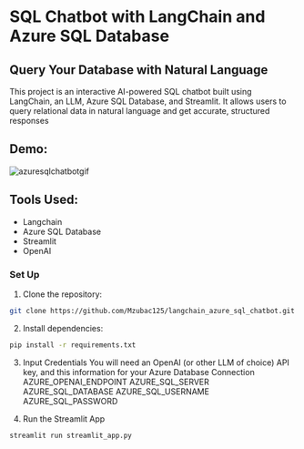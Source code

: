 # SQL Chatbot with LangChain and Azure SQL Database

## Query Your Database with Natural Language

This project is an interactive AI-powered SQL chatbot built using LangChain, an LLM, Azure SQL Database, and Streamlit. It allows users to query relational data in natural language and get accurate, structured responses

## Demo:
![azuresqlchatbotgif](https://github.com/user-attachments/assets/91bb4515-9623-4d04-95d3-cb0c6eb23ca5)


## Tools Used:
- Langchain
- Azure SQL Database
- Streamlit
- OpenAI

### Set Up

1. Clone the repository:
```bash
git clone https://github.com/Mzubac125/langchain_azure_sql_chatbot.git
```
2. Install dependencies:
```bash
pip install -r requirements.txt
```

3. Input Credentials
You will need an OpenAI (or other LLM of choice) API key, and this information for your Azure Database Connection
AZURE_OPENAI_ENDPOINT
AZURE_SQL_SERVER
AZURE_SQL_DATABASE
AZURE_SQL_USERNAME
AZURE_SQL_PASSWORD

4. Run the Streamlit App
```bash
streamlit run streamlit_app.py
```

